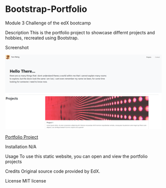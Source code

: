 # Bootstrap-Portfolio

Module 3 Challenge of the edX bootcamp

Description
This is the portfolio project to showcase differnt projects and hobbies, recreated using Bootstrap.

Screenshot

<img src="assets/images/Screenshot 2023-11-10 133841.png">

<a href="https://ph8tfunk.github.io/Bootstrap-Portfolio/">Portfolio Project</a>

Installation
N/A

Usage
To use this static website, you can open and view the portfolio projects

Credits
Original source code provided by EdX.

License
MIT license
